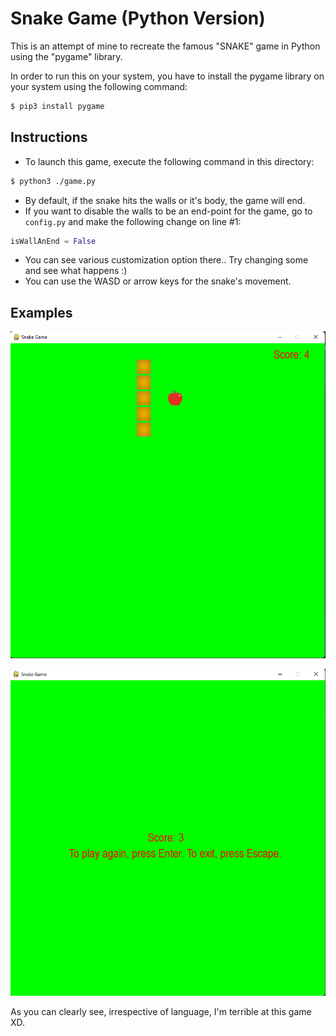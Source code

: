 # Snake Game (Python Version)

This is an attempt of mine to recreate the famous "SNAKE" game in Python using the "pygame" library.

In order to run this on your system, you have to install the pygame library on your system using the following command:

```sh
$ pip3 install pygame
```

## Instructions
- To launch this game, execute the following command in this directory:
```sh
$ python3 ./game.py
```
- By default, if the snake hits the walls or it's body, the game will end.
- If you want to disable the walls to be an end-point for the game, go to `config.py` and make the following change on line #1:
```py
isWallAnEnd = False
```
- You can see various customization option there.. Try changing some and see what happens :)
- You can use the WASD or arrow keys for the snake's movement.

## Examples

![Gameplay](./Images/gameplay.png)

![Final](./Images/final.png)

As you can clearly see, irrespective of language, I'm terrible at this game XD.